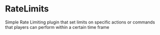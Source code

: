 # RateLimits
Simple Rate Limiting plugin that set limits on specific actions or commands that players can perform within a certain time frame
